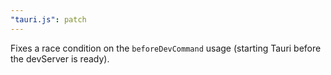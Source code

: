 ```yaml
---
"tauri.js": patch
---
```


Fixes a race condition on the `beforeDevCommand` usage (starting Tauri before the devServer is ready).

